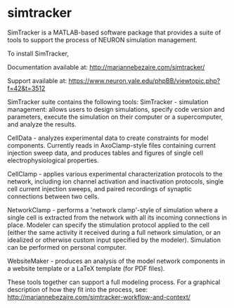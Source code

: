 # simtracker
SimTracker is a MATLAB-based software package that provides a suite of tools to support the process of NEURON simulation management.

To install SimTracker, 


Documentation available at: http://mariannebezaire.com/simtracker/

Support available at: https://www.neuron.yale.edu/phpBB/viewtopic.php?f=42&t=3512

SimTracker suite contains the following tools:
SimTracker - simulation management: allows users to design simulations, specify code version and parameters, execute the simulation on their computer or a supercomputer, and analyze the results.

CellData - analyzes experimental data to create constraints for model components. Currently reads in AxoClamp-style files containing current injection sweep data, and produces tables and figures of single cell electrophysiological properties.

CellClamp - applies various experimental characterization protocols to the network, including ion channel activation and inactivation protocols, single cell current injection sweeps, and paired recordings of synaptic connections between two cells.

NetworkClamp - performs a 'network clamp'-style of simulation where a single cell is extracted from the network with all its incoming connections in place. Modeler can specify the stimulation protocol applied to the cell (either the same activity it received during a full network simulation, or an idealized or otherwise custom input specified by the modeler). Simulation can be performed on personal computer.

WebsiteMaker - produces an analysis of the model network components in a website template or a LaTeX template (for PDF files).

These tools together can support a full modeling process. For a graphical description of how they fit into the process, see: http://mariannebezaire.com/simtracker-workflow-and-context/
